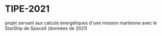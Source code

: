 # TIPE-2021
projet servant aux calculs énergétiques d'une mission martienne avec le StarShip de SpaceX (données de 2021)
